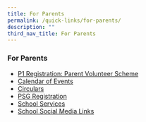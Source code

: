 ```yaml
---
title: For Parents
permalink: /quick-links/for-parents/
description: ""
third_nav_title: For Parents
---
```

### **For Parents**

*   [P1 Registration: Parent Volunteer Scheme](https://staging.d3fekdgm769s09.amplifyapp.com/quick-links/for-parents/parent-volunteer-scheme/)
*   [Calendar of Events](https://staging.d3fekdgm769s09.amplifyapp.com/quick-links/for-parents/calender-of-events/)   
*   [Circulars](https://staging.d3fekdgm769s09.amplifyapp.com/quick-links/for-parents/circulars/)
*   [PSG Registration](https://staging.d3fekdgm769s09.amplifyapp.com/quick-links/for-parents/psg-registration/)
*   [School Services](https://staging.d3fekdgm769s09.amplifyapp.com/quick-links/for-parents/school-services/) 
*   [School Social Media Links](https://staging.d3fekdgm769s09.amplifyapp.com/quick-links/for-parents/school-social-media-links/)
